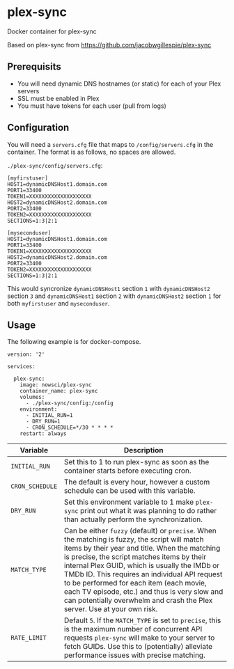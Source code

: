 # plex-sync
Docker container for plex-sync

Based on plex-sync from https://github.com/jacobwgillespie/plex-sync

## Prerequisits
* You will need dynamic DNS hostnames (or static) for each of your Plex servers
* SSL must be enabled in Plex
* You must have tokens for each user (pull from logs)

## Configuration
You will need a `servers.cfg` file that maps to `/config/servers.cfg` in the container. The format is as follows, no spaces are allowed.

`./plex-sync/config/servers.cfg`:
```
[myfirstuser]
HOST1=dynamicDNSHost1.domain.com
PORT1=33400
TOKEN1=XXXXXXXXXXXXXXXXXXXX
HOST2=dynamicDNSHost2.domain.com
PORT2=33400
TOKEN2=XXXXXXXXXXXXXXXXXXXX
SECTIONS=1:3|2:1

[myseconduser]
HOST1=dynamicDNSHost1.domain.com
PORT1=33400
TOKEN1=XXXXXXXXXXXXXXXXXXXX
HOST2=dynamicDNSHost2.domain.com
PORT2=33400
TOKEN2=XXXXXXXXXXXXXXXXXXXX
SECTIONS=1:3|2:1
```

This would syncronize `dynamicDNSHost1` section `1` with `dynamicDNSHost2` section `3` and `dynamicDNSHost1` section `2` with `dynamicDNSHost2` section `1` for both `myfirstuser` and `myseconduser`.

## Usage
The following example is for docker-compose.

```
version: '2'

services:

  plex-sync:
    image: nowsci/plex-sync
    container_name: plex-sync
    volumes:
      - ./plex-sync/config:/config
    environment:
      - INITIAL_RUN=1
      - DRY_RUN=1
      - CRON_SCHEDULE=*/30 * * * *
    restart: always
```

Variable | Description 
-------- | -----------
`INITIAL_RUN` | Set this to 1 to run plex-sync as soon as the container starts before executing cron.
`CRON_SCHEDULE` | The default is every hour, however a custom schedule can be used with this variable.
`DRY_RUN` | Set this environment variable to 1 make `plex-sync` print out what it was planning to do rather than actually perform the synchronization.
`MATCH_TYPE` | Can be either `fuzzy` (default) or `precise`.  When the matching is fuzzy, the script will match items by their year and title.  When the matching is precise, the script matches items by their internal Plex GUID, which is usually the IMDb or TMDb ID.  This requires an individual API request to be performed for each item (each movie, each TV episode, etc.) and thus is very slow and can potentially overwhelm and crash the Plex server.  Use at your own risk.
`RATE_LIMIT` | Default `5`.  If the `MATCH_TYPE` is set to `precise`, this is the maximum number of concurrent API requests `plex-sync` will make to your server to fetch GUIDs.  Use this to (potentially) alleviate performance issues with precise matching.

